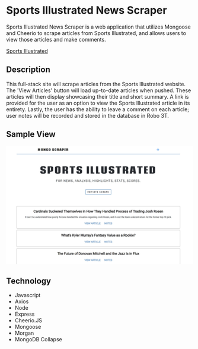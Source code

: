# Sports Illustrated News Scraper

Sports Illustrated News Scraper is a web application that utilizes Mongoose and Cheerio to scrape articles from Sports Illustrated, and allows users to view those articles and make comments.

[Sports Illustrated](https:// "Sports Illustrated")

## Description

 This full-stack site will scrape articles from the Sports Illustrated website. The 'View Articles' button will load up-to-date articles when pushed. These articles will then display showcasing their title and short summary. A link is provided for the user as an option to view the Sports Illustrated article in its entirety. Lastly, the user has the ability to leave a comment on each article; user notes will be recorded and stored in the database in Robo 3T.

## Sample View

![Sports Illustrated Screenshot](/public/images/screenshot.jpg)

## Technology

+ Javascript
+ Axios
+ Node
+ Express
+ Cheerio.JS
+ Mongoose
+ Morgan 
+ MongoDB
Collapse





